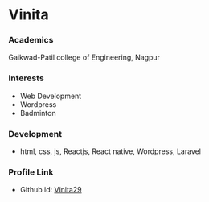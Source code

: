 # Vinita

### Academics

Gaikwad-Patil college of Engineering, Nagpur

### Interests
- Web Development
- Wordpress
- Badminton

### Development

- html, css, js, Reactjs, React native, Wordpress, Laravel


### Profile Link

- Github id: [Vinita29](https://github.com/vinitatandulkar)